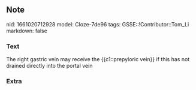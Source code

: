 ## Note
nid: 1661020712928
model: Cloze-7de96
tags: GSSE::!Contributor::Tom_Li
markdown: false

### Text
The right gastric vein may receive the {{c1::prepyloric vein}} if this has not drained directly into the portal vein

### Extra

